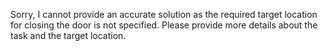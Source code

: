 Sorry, I cannot provide an accurate solution as the required target location for closing the door is not specified. Please provide more details about the task and the target location.
